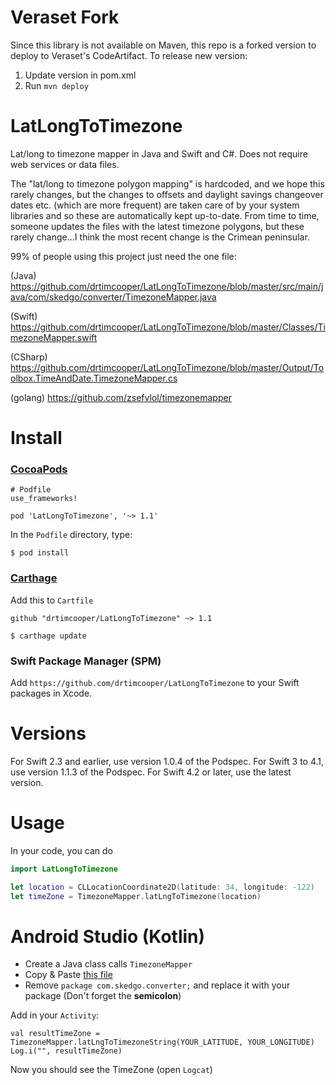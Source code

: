 # Veraset Fork
Since this library is not available on Maven, this repo is a forked version to deploy to Veraset's CodeArtifact.
To release new version:
1. Update version in pom.xml
2. Run `mvn deploy`

# LatLongToTimezone
Lat/long to timezone mapper in Java and Swift and C#. Does not require web services or data files. 

The "lat/long to timezone polygon mapping" is hardcoded, and we hope this rarely changes, but the changes to offsets and daylight savings changeover dates etc. (which are more frequent) are taken care of by your system libraries and so these are automatically kept up-to-date.  From time to time, someone updates the files with the latest timezone polygons, but these rarely change...I think the most recent change is the Crimean peninsular.

99% of people using this project just need the one file:

(Java)
https://github.com/drtimcooper/LatLongToTimezone/blob/master/src/main/java/com/skedgo/converter/TimezoneMapper.java

(Swift)
https://github.com/drtimcooper/LatLongToTimezone/blob/master/Classes/TimezoneMapper.swift

(CSharp)
https://github.com/drtimcooper/LatLongToTimezone/blob/master/Output/Toolbox.TimeAndDate.TimezoneMapper.cs

(golang)
https://github.com/zsefvlol/timezonemapper

# Install 

### [CocoaPods](https://guides.cocoapods.org/using/using-cocoapods.html)

```
# Podfile
use_frameworks!

pod 'LatLongToTimezone', '~> 1.1'

```

In the `Podfile` directory, type:

```
$ pod install
```

### [Carthage](https://github.com/Carthage/Carthage)

Add this to `Cartfile`

```
github "drtimcooper/LatLongToTimezone" ~> 1.1
```

```
$ carthage update
```

### Swift Package Manager (SPM)

Add ```https://github.com/drtimcooper/LatLongToTimezone``` to your Swift packages in Xcode.

# Versions

For Swift 2.3 and earlier, use version 1.0.4 of the Podspec.
For Swift 3 to 4.1, use version 1.1.3 of the Podspec.
For Swift 4.2 or later, use the latest version.

# Usage

In your code, you can do

```Swift
import LatLongToTimezone

let location = CLLocationCoordinate2D(latitude: 34, longitude: -122)
let timeZone = TimezoneMapper.latLngToTimezone(location)

```

# Android Studio (Kotlin)

- Create a Java class calls `TimezoneMapper`
- Copy & Paste [this file](https://raw.githubusercontent.com/drtimcooper/LatLongToTimezone/master/src/main/java/com/skedgo/converter/TimezoneMapper.java)
- Remove `package com.skedgo.converter;` and replace it with your package (Don't forget the **semicolon**)

Add in your `Activity`:

    val resultTimeZone = TimezoneMapper.latLngToTimezoneString(YOUR_LATITUDE, YOUR_LONGITUDE)
    Log.i("", resultTimeZone)

Now you should see the TimeZone (open `Logcat`) 
